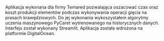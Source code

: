 Aplikacja wykonana dla firmy Temared pozwalająca oszacować czas oraz koszt produkcji elementów podczas wykonywania operacji gięcia na prasach krawędziowych. Do jej wykonania wykoszystałem algorytmy uczenia maszynowego PyCaret wytrenowanego na historycznych danych. Interfejs został wykonany Streamlit. Aplikacja została wdrożona na platformie DigitalOcean.
